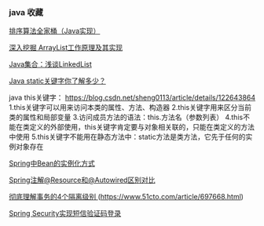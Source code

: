 ### java 收藏
[排序算法全家桶（Java实现）](https://blog.csdn.net/sheng0113/article/details/122186577)

[深入挖掘 ArrayList工作原理及其实现](https://blog.csdn.net/sheng0113/article/details/122615432)

[Java集合：浅谈LinkedList](https://blog.csdn.net/sheng0113/article/details/122774435)

[Java static关键字你了解多少？](https://blog.csdn.net/sheng0113/article/details/121507661)


java this关键字：  https://blog.csdn.net/sheng0113/article/details/122643864
1.this关键字可以用来访问本类的属性、方法、构造器
2.this关键字用来区分当前类的属性和局部变量
3.访问成员方法的语法：this.方法名（参数列表）
4.this不能在类定义的外部使用，this关键字肯定要与对象相关联的，只能在类定义的方法中使用
5.this关键字不能用在静态方法中：static方法是类方法，它先于任何的实例对象存在

[Spring中Bean的实例化方式](https://blog.csdn.net/sheng0113/article/details/124359714)

[Spring注解@Resource和@Autowired区别对比](https://www.cnblogs.com/think-in-java/p/5474740.html)

[彻底理解事务的4个隔离级别 ](https://www.cnblogs.com/jycboy/p/transaction.html) (https://www.51cto.com/article/697668.html)

[Spring Security实现短信验证码登录](https://www.jianshu.com/p/a7c5ee9fb998)

